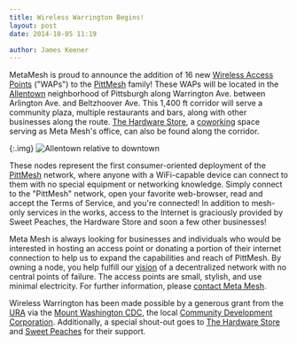 ```yaml
---
title: Wireless Warrington Begins!
layout: post
date: 2014-10-05 11:19

author: James Keener
---
```


MetaMesh is proud to announce the addition of 16 new [Wireless Access
Points](http://en.wikipedia.org/wiki/Wireless_access_point) ("WAPs") to
the [PittMesh](http://pittmesh.net) family! These WAPs will be located
in the [Allentown](https://en.wikipedia.org/wiki/Allentown_(Pittsburgh)) neighborhood of Pittsburgh along Warrington Ave.
between Arlington Ave. and Beltzhoover Ave.  This 1,400 ft corridor will
serve a community plaza, multiple restaurants and bars, along with other
businesses along the route. [The Hardware
Store](http://workhardpgh.com/), a
[coworking](http://en.wikipedia.org/wiki/Coworking) space serving as
Meta Mesh's office, can also be found along the corridor.

{:.img}
![Allentown relative to
downtown](/images/posts/wireless_warrington_begins/allentown-rel-downtown.jpg)

These nodes represent the first consumer-oriented deployment of the
[PittMesh](http://www.pittmesh.net) network, where anyone with a WiFi-capable device can connect to
them with no special equipment or networking knowledge. Simply connect
to the "PittMesh" network, open your favorite web-browser, read and
accept the Terms of Service, and you're connected!  In addition to
mesh-only services in the works, access to the Internet is graciously
provided by Sweet Peaches, the Hardware Store and soon a few other businesses!


Meta Mesh is always looking for businesses and individuals who would be
interested in hosting an access point or donating a portion of their
internet connection to help us to expand the capabilities and reach of
PittMesh.  By owning a node, you help fulfill our
[vision](/vision.html) of a decentralized network
with no central points of failure.  The access points are small,
stylish, and use minimal electricity.  For further information, please
[contact Meta Mesh](/contact.html).

Wireless Warrington has been made possible by a generous grant from the
[URA](http://www.ura.org) via the [Mount Washington
CDC](http://mwcdc.org/), the local [Community Development
Corporation](http://en.wikipedia.org/wiki/Community_development_corporation).
Additionally, a special shout-out goes to [The Hardware
Store](http://workhardpgh.com/) and [Sweet
Peaches](https://www.facebook.com/eatsweetpeaches) for their support.
